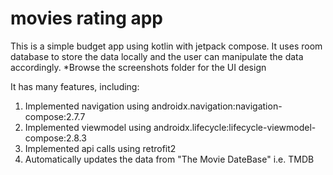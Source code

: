 # movies rating app
 
This is a simple budget app using kotlin with jetpack compose. It uses room database to store the data locally and the user can manipulate the data accordingly. 
*Browse the screenshots folder for the UI design

It has many features, including:
1) Implemented navigation using androidx.navigation:navigation-compose:2.7.7
2) Implemented viewmodel using androidx.lifecycle:lifecycle-viewmodel-compose:2.8.3
3) Implemented api calls using retrofit2
4) Automatically updates the data from "The Movie DateBase" i.e. TMDB
